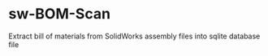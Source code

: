 sw-BOM-Scan
===========

Extract bill of materials from SolidWorks assembly files into sqlite database file
